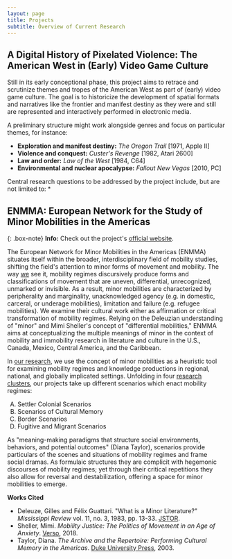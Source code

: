 ```yaml
---
layout: page
title: Projects
subtitle: Overview of Current Research
---
```


<!--{: .box-warning}
**Coming soon:** An update to the projects section is currently in the works.-->

## A Digital History of Pixelated Violence: The American West in (Early) Video Game Culture
<p>Still in its early conceptional phase, this project aims to retrace and scrutinize themes and tropes of the American West as part of (early) video game culture. The goal is to historicize the development of spatial formats and narratives like the frontier and manifest destiny as they were and still are represented and interactively performed in electronic media.

A preliminary structure might work alongside genres and focus on particular themes, for instance:

* **Exploration and manifest destiny:** *The Oregon Trail* \[1971, Apple II\]
* **Violence and conquest:** *Custer's Revenge* \[1982, Atari 2600\]
* **Law and order:** *Law of the West* \[1984, C64\]
* **Environmental and nuclear apocalypse:** *Fallout New Vegas* \[2010, PC\]

Central research questions to be addressed by the project include, but are not limited to:
* 


## ENMMA: European Network for the Study of Minor Mobilities in the Americas

{: .box-note}
**Info:** Check out the project's <a href="https://enmma.org" target="_blank">official website</a>.

<p>The European Network for Minor Mobilities in the Americas (ENMMA) situates itself within the broader, interdisciplinary field of mobility studies, shifting the field's attention to minor forms of movement and mobility. The way <a href="https://enmma.org/about/members" target="_blank">we</a> see it, mobility regimes discursively produce forms and classifications of movement that are uneven, differential, unrecognized, unmarked or invisible. As a result, minor mobilities are characterized by peripherality and marginality, unacknowledged agency (e.g. in domestic, carceral, or underage mobilities), limitation and failure (e.g. refugee mobilities). We examine their cultural work either as affirmation or critical transformation of mobility regimes. Relying on the Deleuzian understanding of "minor" and Mimi Sheller's concept of "differential mobilities," ENMMA aims at conceptualizing the multiple meanings of minor in the context of mobility and immobility research in literature and culture in the U.S., Canada, Mexico, Central America, and the Caribbean.</p>

<p>In <a href="https://enmma.org/about/projects" target="_blank">our research</a>, we use the concept of minor mobilities as a heuristic tool for examining mobility regimes and knowledge productions in regional, national, and globally implicated settings. Unfolding in four <a href="https://enmma.org/about/research-clusters" target="_blank">research clusters</a>, our projects take up different scenarios which enact mobility regimes:</p>

<ol>
	<li type="A">Settler Colonial Scenarios</li>
	<li type="A">Scenarios of Cultural Memory</li>
	<li type="A">Border Scenarios</li>
	<li type="A">Fugitive and Migrant Scenarios</li>
</ol>

<p>As "meaning-making paradigms that structure social environments, behaviors, and potential outcomes" (Diana Taylor), scenarios provide particulars of the scenes and situations of mobility regimes and frame social dramas. As formulaic structures they are complicit with hegemonic discourses of mobility regimes; yet through their critical repetitions they also allow for reversal and destabilization, offering a space for minor mobilities to emerge.</p>

**Works Cited**
<ul>
  <li>Deleuze, Gilles and Félix Guattari. "What is a Minor Literature?" <em>Mississippi Review</em> vol. 11, no. 3, 1983, pp. 13-33. <a href="https://www.jstor.org/stable/20133921" target="_blank">JSTOR</a>.</li>
	<li>Sheller, Mimi. <em>Mobility Justice: The Politics of Movement in an Age of Anxiety</em>. <a href="https://www.bloomsbury.com/au/mobility-justice-9781788730921/" target="_blank">Verso</a>, 2018.</li>
	<li>Taylor, Diana. <em>The Archive and the Repertoire: Performing Cultural Memory in the Americas</em>. <a href="https://www.dukeupress.edu/the-archive-and-the-repertoire" target="_blank">Duke University Press</a>, 2003.</li>
</ul>
